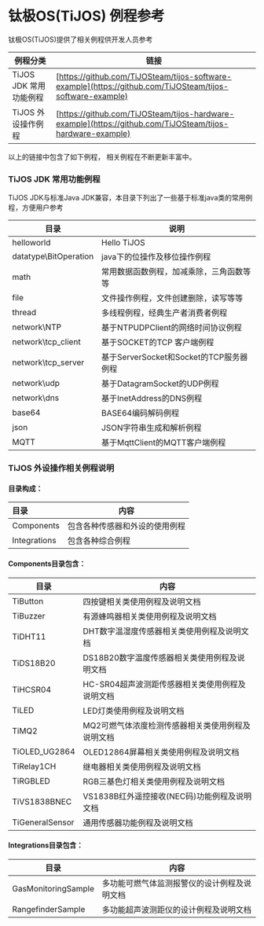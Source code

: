 # 钛极OS(TiJOS) 例程参考

钛极OS(TiJOS)提供了相关例程供开发人员参考

| 例程分类             | 链接                                       |
| ---------------- | ---------------------------------------- |
| TiJOS JDK 常用功能例程 | [https://github.com/TiJOSteam/tijos-software-example](https://github.com/TiJOSteam/tijos-software-example) |
| TiJOS 外设操作例程     | [https://github.com/TiJOSteam/tijos-hardware-example](https://github.com/TiJOSteam/tijos-hardware-example) |

以上的链接中包含了如下例程， 相关例程在不断更新丰富中。

### TiJOS JDK 常用功能例程

TiJOS JDK与标准Java JDK兼容，本目录下列出了一些基于标准java类的常用例程，方便用户参考

| 目录                    | 说明                             |
| --------------------- | ------------------------------ |
| helloworld            | Hello TiJOS                    |
| datatype\BitOperation | java下的位操作及移位操作例程               |
| math                  | 常用数据函数例程，加减乘除，三角函数等等           |
| file                  | 文件操作例程，文件创建删除，读写等等             |
| thread                | 多线程例程，经典生产者消费者例程               |
| network\NTP           | 基于NTPUDPClient的网络时间协议例程        |
| network\tcp_client    | 基于SOCKET的TCP 客户端例程             |
| network\tcp_server    | 基于ServerSocket和Socket的TCP服务器例程 |
| network\udp           | 基于DatagramSocket的UDP例程         |
| network\dns           | 基于InetAddress的DNS例程            |
| base64                | BASE64编码解码例程                   |
| json                  | JSON字符串生成和解析例程                 |
| MQTT                  | 基于MqttClient的MQTT客户端例程         |



### TiJOS 外设操作相关例程说明

#### 目录构成：

| 目录           | 内容              |
| :----------- | --------------- |
| Components   | 包含各种传感器和外设的使用例程 |
| Integrations | 包含各种综合例程        |



#### Components目录包含：

| 目录              | 内容                           |
| --------------- | ---------------------------- |
| TiButton        | 四按键相关类使用例程及说明文档              |
| TiBuzzer        | 有源蜂鸣器相关类使用例程及说明文档            |
| TiDHT11         | DHT数字温湿度传感器相关类使用例程及说明文档      |
| TiDS18B20       | DS18B20数字温度传感器相关类使用例程及说明文档   |
| TiHCSR04        | HC-SR04超声波测距传感器相关类使用例程及说明文档  |
| TiLED           | LED灯类使用例程及说明文档               |
| TiMQ2           | MQ2可燃气体浓度检测传感器相关类使用例程及说明文档   |
| TiOLED_UG2864   | OLED12864屏幕相关类使用例程及说明文档      |
| TiRelay1CH      | 继电器相关类使用例程及说明文档              |
| TiRGBLED        | RGB三基色灯相关类使用例程及说明文档          |
| TiVS1838BNEC    | VS1838B红外遥控接收(NEC码)功能例程及说明文档 |
| TiGeneralSensor | 通用传感器功能例程及说明文档               |

#### Integrations目录包含：

| 目录                  | 内容                     |
| ------------------- | ---------------------- |
| GasMonitoringSample | 多功能可燃气体监测报警仪的设计例程及说明文档 |
| RangefinderSample   | 多功能超声波测距仪的设计例程及说明文档    |



